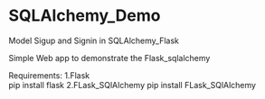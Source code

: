 # SQLAlchemy_Demo
Model Sigup and Signin in SQLAlchemy_Flask

Simple Web app to demonstrate the Flask_sqlalchemy

Requirements:
1.Flask   
   pip install flask
2.FLask_SQlAlchemy
   pip install FLask_SQlAlchemy
